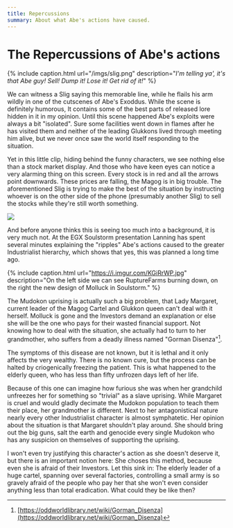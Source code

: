 ```yaml
---
title: Repercussions
summary: About what Abe's actions have caused.
---
```

# The Repercussions of Abe's actions


{% include caption.html url="/imgs/slig.png" description="<i>I'm telling ya', it's that Abe guy! Sell! Dump it! Lose it! Get rid of it!</i>" %}

We can witness a Slig saying this memorable line, while he flails his
arm wildly in one of the cutscenes of Abe's Exoddus. While the scene is
definitely humorous, It contains some of the best parts of released lore
hidden in it in my opinion. Until this scene happened Abe's exploits were
always a bit "isolated". Sure some facilities went down in flames after he
has visited them and neither of the leading Glukkons lived through meeting
him alive, but we never once saw the world itself responding to the
situation.

Yet in this little clip, hiding behind the funny characters, we
see nothing else than a stock market display. And those who have keen eyes
can notice a very alarming thing on this screen. Every stock is in red and
all the arrows point downwards. These prices are falling, the Magog is in
big trouble. The aforementioned Slig is trying to make the best of the
situation by instructing whoever is on the other side of the phone
(presumably another Slig) to sell the stocks while they're still worth
something.

![](/imgs/ripples.png)

And before anyone thinks this is seeing too much into a background, it is very
much not. At the EGX Soulstorm presentation Lanning has spent several minutes
explaining the "ripples" Abe's actions caused to the greater Industrialist
hierarchy, which shows that yes, this was planned a long time ago.

{% include caption.html url="https://i.imgur.com/KGiRrWP.jpg" description="On the left side we can see RuptureFarms burning down, on the right the new design of Molluck in Soulstorm." %}

The Mudokon uprising is actually such a big problem, that Lady Margaret, current
leader of the Magog Cartel and Glukkon queen can't deal with it herself. Molluck
is gone and the Investors demand an explanation or else she will be the one who
pays for their wasted financial support. Not knowing how to deal with the
situation, she actually had to turn to her grandmother, who suffers from a
deadly illness named "Gorman Disenza"[^1].

The symptoms of this disease are not known, but it is lethal and it only
affects the very wealthy. There is no known cure, but the process can be
halted by criogenically freezing the patient. This is what happened to the
elderly queen, who has less than fifty unfrozen days left of her life.

Because of this one can imagine how furious she was when her grandchild
unfreezes her for something so "trivial" as a slave uprising. While
Margaret is cruel and would gladly decimate the Mudokon population to teach
them their place, her grandmother is different. Next to her antagonistical
nature nearly every other Industrialist character is almost symphatetic.
Her opinion about the situation is that Margaret shouldn't play around. She
should bring out the big guns, salt the earth and genocide every single
Mudokon who has any suspicion on themselves of supporting the uprising.

I won't even try justifying this character's action as she doesn't deserve it,
but there is an important notion here: She choses this method, because even she
is afraid of their Investors. Let this sink in: The elderly leader of a huge
cartel, spanning over several factories, controlling a small army is so gravely
afraid of the people who pay her that she won't even consider anything less
than total eradication. What could they be like then?

[^1]: [https://oddworldlibrary.net/wiki/Gorman_Disenza](https://oddworldlibrary.net/wiki/Gorman_Disenza)
